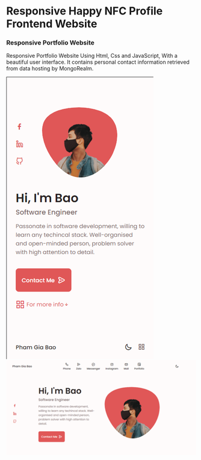 # Responsive Happy NFC Profile Frontend Website

### Responsive Portfolio Website

Responsive Portfolio Website Using Html, Css and JavaScript, With a beautiful user interface. It contains personal contact information retrieved from data hosting by MongoRealm.

![Mobile](/preview-mobile.png)
![Desktop](/preview.png)
